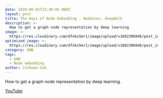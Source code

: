 ```yaml
---
date: 2020-06-01T23:48:05.000Z
layout: post
title: The Ways of Node Embedding - Node2vec, DeepWalk
description: >-
  How to get a graph node representation by deep learning.
image: >-
  https://res.cloudinary.com/dfnkx5mr1/image/upload/v1602306846/post_img/example-viz_kaqkmb.png
optimized_image: >-
  https://res.cloudinary.com/dfnkx5mr1/image/upload/v1602306846/post_img/example-viz_kaqkmb.png
category: GNN
tags:
  - GNN
  - Node embedding
author: Jinhwan-Suk
---
```

How to get a graph node representation by deep learning.

[YouTube](https://youtu.be/uH9oU6rQYmk)
